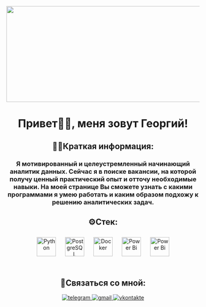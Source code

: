 <br clear="both">

<div align="center">
  <img height="250" width="600" src="https://media1.giphy.com/media/v1.Y2lkPTc5MGI3NjExMjNpdXV1NjJpbXJiMzNhazAwNXRtbG5pdTN5azdra2dhYTRldW9jaCZlcD12MV9pbnRlcm5hbF9naWZfYnlfaWQmY3Q9Zw/xW2tpl8hSze3R1vAow/giphy.webp"  />
</div>

<h1 align="center">Привет✌🏻, меня зовут Георгий!</h1>

###

<h2 align="center">👨🏻Краткая информация:</h2>

###

<h3 align="center">Я мотивированный и целеустремленный начинающий аналитик данных. Сейчас я в поиске вакансии, на которой получу ценный практический опыт и отточу необходимые навыки. На моей странице Вы сможете узнать с какими программами я умею работать и каким образом подхожу к решению аналитических задач.</h3>

###

<h2 align="center">⚙️Стек:</h2>

<tr><td valign="top" width="33%">

<div align="center">  
<a href="https://www.python.org/" target="_blank"><img style="margin: 10px" src="https://profilinator.rishav.dev/skills-assets/python-original.svg" alt="Python" height="50" /></a>  
<a href="https://www.postgresql.org/" target="_blank"><img style="margin: 10px" src="https://profilinator.rishav.dev/skills-assets/postgresql-original-wordmark.svg" alt="PostgreSQL" height="50" /></a>  
<a href="https://www.docker.com/" target="_blank"><img style="margin: 10px" src="https://profilinator.rishav.dev/skills-assets/docker-original-wordmark.svg" alt="Docker" height="50" /></a>  
<a href="https://redash.io/" target="_blank"><img style="margin: 10px" src="https://www.vectorlogo.zone/logos/redashio/redashio-icon.svg" alt="Power Bi" height="50" /></a> 
<a href="https://www.metabase.com/" target="_blank"><img style="margin: 10px" src="https://cdn.worldvectorlogo.com/logos/metabase.svg" alt="Power Bi" height="50" /></a>  
</div>

</td><td valign="top" width="33%">



</td><td valign="top" width="33%">



</td></tr> 

<br/>  

<h2 align="center">📧Связаться со мной:</h2> 
<div align="center">
<a href="https://t.me/georgelasenkov" target="_blank">
<img src=https://img.shields.io/badge/Telegram-2CA5E0?style=for-the-badge&logo=telegram&logoColor=white alt=telegram style="margin-bottom: 5px;" />
</a>
<a href="mailto:georgelasenkov@gmail.com" target="_blank">
<img src=https://img.shields.io/badge/Gmail-D14836?style=for-the-badge&logo=gmail&logoColor=white alt=gmail style="margin-bottom: 5px;" />
</a> 
<a href="https://vk.com/georgelasenkov" target="_blank">
<img src=https://img.shields.io/badge/вконтакте-%232E87FB.svg?&style=for-the-badge&logo=vk&logoColor=white alt=vkontakte style="margin-bottom: 5px;" />
</a>  
</div>
<!--
**georgelasenkov/georgelasenkov** is a ✨ _special_ ✨ repository because its `README.md` (this file) appears on your GitHub profile.

Here are some ideas to get you started:

- 🔭 I’m currently working on ...
- 🌱 I’m currently learning ...
- 👯 I’m looking to collaborate on ...
- 🤔 I’m looking for help with ...
- 💬 Ask me about ...
- 📫 How to reach me: ...
- 😄 Pronouns: ...
- ⚡ Fun fact: ...
-->
